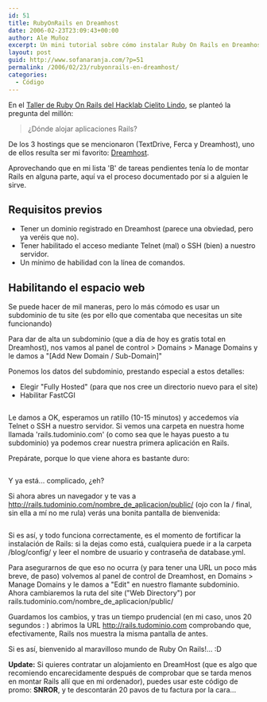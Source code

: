 ```yaml
---
id: 51
title: RubyOnRails en Dreamhost
date: 2006-02-23T23:09:43+00:00
author: Ale Muñoz
excerpt: Un mini tutorial sobre cómo instalar Ruby On Rails en Dreamhost, un hosting bueno, bonito y barato... (y aún más barato si usas el Código de Descuento Sofá Naranja™)
layout: post
guid: http://www.sofanaranja.com/?p=51
permalink: /2006/02/23/rubyonrails-en-dreamhost/
categories:
  - Código
---
```

En el [Taller de Ruby On Rails del Hacklab Cielito Lindo][hl], se planteó la pregunta del millón:

> ¿Dónde alojar aplicaciones Rails?

De los 3 hostings que se mencionaron (TextDrive, Ferca y Dreamhost), uno de ellos resulta ser mi favorito: <a href="http://www.dreamhost.com/r.cgi?bomberstudios">Dreamhost</a>.

Aprovechando que en mi lista 'B' de tareas pendientes tenía lo de montar Rails en alguna parte, aquí va el proceso documentado por si a alguien le sirve.

## Requisitos previos ##

* Tener un dominio registrado en Dreamhost (parece una obviedad, pero ya veréis que no).
* Tener habilitado el acceso mediante Telnet (mal) o SSH (bien) a nuestro servidor.
* Un mínimo de habilidad con la línea de comandos.

## Habilitando el espacio web ##

Se puede hacer de mil maneras, pero lo más cómodo es usar un subdominio de tu site (es por ello que comentaba que necesitas un site funcionando)

Para dar de alta un subdominio (que a día de hoy es gratis total en Dreamhost), nos vamos al panel de control > Domains > Manage Domains y le damos a "[Add New Domain / Sub-Domain]"

Ponemos los datos del subdominio, prestando especial a estos detalles:

* Elegir "Fully Hosted" (para que nos cree un directorio nuevo para el site)
* Habilitar FastCGI

<img src='/wp-content/ror_dh_001_domain.png' alt='' />

Le damos a OK, esperamos un ratillo (10-15 minutos) y accedemos vía Telnet o SSH a nuestro servidor. Si vemos una carpeta en nuestra home llamada 'rails.tudominio.com' (o como sea que le hayas puesto a tu subdominio) ya podemos crear nuestra primera aplicación en Rails.

Prepárate, porque lo que viene ahora es bastante duro:

<img src='/wp-content/ror_dh_002_ssh.png' alt='' />

Y ya está... complicado, ¿eh?

Si ahora abres un navegador y te vas a http://rails.tudominio.com/nombre_de_aplicacion/public/ (ojo con la / final, sin ella a mí no me rula) verás una bonita pantalla de bienvenida:

<img src='/wp-content/ror_dh_003_welcome.png' alt='' />

Si es así, y todo funciona correctamente, es el momento de fortificar la instalación de Rails: si la dejas como está, cualquiera puede ir a la carpeta /blog/config/ y leer el nombre de usuario y contraseña de database.yml.

Para asegurarnos de que eso no ocurra (y para tener una URL un poco más breve, de paso) volvemos al panel de control de Dreamhost, en Domains > Manage Domains y le damos a "Edit" en nuestro flamante subdominio. Ahora cambiaremos la ruta del site ("Web Directory") por rails.tudominio.com/nombre_de_aplicacion/public/

Guardamos los cambios, y tras un tiempo prudencial (en mi caso, unos 20 segundos : ) abrimos la URL http://rails.tudominio.com comprobando que, efectivamente, Rails nos muestra la misma pantalla de antes.

Si es así, bienvenido al maravilloso mundo de Ruby On Rails!... :D

**Update:** Si quieres contratar un alojamiento en DreamHost (que es algo que recomiendo encarecidamente después de comprobar que se tarda menos en montar Rails allí que en mi ordenador), puedes usar este código de promo: **SNROR**, y te descontarán 20 pavos de tu factura por la cara...


[hl]: http://www.railes.net/?p=15